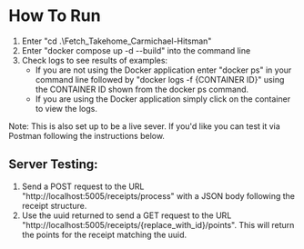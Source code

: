 # How To Run

1. Enter "cd .\Fetch_Takehome_Carmichael-Hitsman"
2. Enter "docker compose up -d --build" into the command line
3. Check logs to see results of examples:
    - If you are not using the Docker application enter "docker ps" in your command line followed by "docker logs -f {CONTAINER ID}" using the CONTAINER ID shown from the docker ps command.
    - If you are using the Docker application simply click on the container to view the logs.


Note: This is also set up to be a live sever. If you'd like you can test it via Postman following the instructions below.

## Server Testing:

1. Send a POST request to the URL "http://localhost:5005/receipts/process" with a JSON body following the receipt structure.
2. Use the uuid returned to send a GET request to the URL "http://localhost:5005/receipts/{replace_with_id}/points". This will return the points for the receipt matching the uuid.
